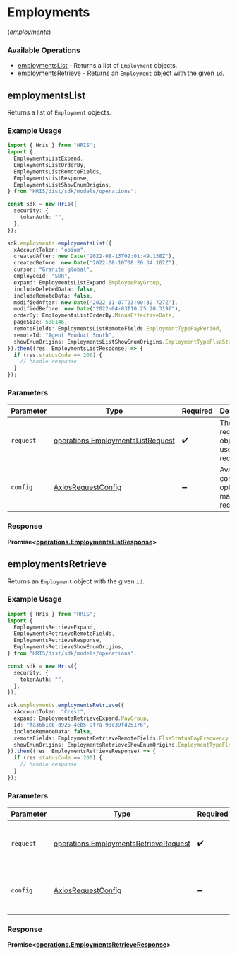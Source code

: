# Employments
(*employments*)

### Available Operations

* [employmentsList](#employmentslist) - Returns a list of `Employment` objects.
* [employmentsRetrieve](#employmentsretrieve) - Returns an `Employment` object with the given `id`.

## employmentsList

Returns a list of `Employment` objects.

### Example Usage

```typescript
import { Hris } from "HRIS";
import {
  EmploymentsListExpand,
  EmploymentsListOrderBy,
  EmploymentsListRemoteFields,
  EmploymentsListResponse,
  EmploymentsListShowEnumOrigins,
} from "HRIS/dist/sdk/models/operations";

const sdk = new Hris({
  security: {
    tokenAuth: "",
  },
});

sdk.employments.employmentsList({
  xAccountToken: "opium",
  createdAfter: new Date("2022-08-13T02:01:49.138Z"),
  createdBefore: new Date("2022-08-10T08:20:34.102Z"),
  cursor: "Granite global",
  employeeId: "SDR",
  expand: EmploymentsListExpand.EmployeePayGroup,
  includeDeletedData: false,
  includeRemoteData: false,
  modifiedAfter: new Date("2022-11-07T23:00:32.727Z"),
  modifiedBefore: new Date("2022-04-03T10:25:20.319Z"),
  orderBy: EmploymentsListOrderBy.MinusEffectiveDate,
  pageSize: 588146,
  remoteFields: EmploymentsListRemoteFields.EmploymentTypePayPeriod,
  remoteId: "Agent Product South",
  showEnumOrigins: EmploymentsListShowEnumOrigins.EmploymentTypeFlsaStatusPayPeriod,
}).then((res: EmploymentsListResponse) => {
  if (res.statusCode == 200) {
    // handle response
  }
});
```

### Parameters

| Parameter                                                                              | Type                                                                                   | Required                                                                               | Description                                                                            |
| -------------------------------------------------------------------------------------- | -------------------------------------------------------------------------------------- | -------------------------------------------------------------------------------------- | -------------------------------------------------------------------------------------- |
| `request`                                                                              | [operations.EmploymentsListRequest](../../models/operations/employmentslistrequest.md) | :heavy_check_mark:                                                                     | The request object to use for the request.                                             |
| `config`                                                                               | [AxiosRequestConfig](https://axios-http.com/docs/req_config)                           | :heavy_minus_sign:                                                                     | Available config options for making requests.                                          |


### Response

**Promise<[operations.EmploymentsListResponse](../../models/operations/employmentslistresponse.md)>**


## employmentsRetrieve

Returns an `Employment` object with the given `id`.

### Example Usage

```typescript
import { Hris } from "HRIS";
import {
  EmploymentsRetrieveExpand,
  EmploymentsRetrieveRemoteFields,
  EmploymentsRetrieveResponse,
  EmploymentsRetrieveShowEnumOrigins,
} from "HRIS/dist/sdk/models/operations";

const sdk = new Hris({
  security: {
    tokenAuth: "",
  },
});

sdk.employments.employmentsRetrieve({
  xAccountToken: "Crest",
  expand: EmploymentsRetrieveExpand.PayGroup,
  id: "fa36b1cb-d926-4eb5-9f7a-98c39fd25176",
  includeRemoteData: false,
  remoteFields: EmploymentsRetrieveRemoteFields.FlsaStatusPayFrequency,
  showEnumOrigins: EmploymentsRetrieveShowEnumOrigins.EmploymentTypeFlsaStatus,
}).then((res: EmploymentsRetrieveResponse) => {
  if (res.statusCode == 200) {
    // handle response
  }
});
```

### Parameters

| Parameter                                                                                      | Type                                                                                           | Required                                                                                       | Description                                                                                    |
| ---------------------------------------------------------------------------------------------- | ---------------------------------------------------------------------------------------------- | ---------------------------------------------------------------------------------------------- | ---------------------------------------------------------------------------------------------- |
| `request`                                                                                      | [operations.EmploymentsRetrieveRequest](../../models/operations/employmentsretrieverequest.md) | :heavy_check_mark:                                                                             | The request object to use for the request.                                                     |
| `config`                                                                                       | [AxiosRequestConfig](https://axios-http.com/docs/req_config)                                   | :heavy_minus_sign:                                                                             | Available config options for making requests.                                                  |


### Response

**Promise<[operations.EmploymentsRetrieveResponse](../../models/operations/employmentsretrieveresponse.md)>**

